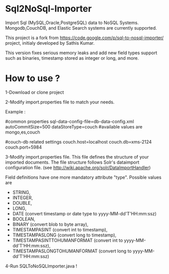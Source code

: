 Sql2NoSql-Importer
==================

Import Sql (MySQL,Oracle,PostgreSQL) data to NoSQL Systems. Mongodb,CouchDB, and Elastic Search systems are currently supported.

This project is a fork from https://code.google.com/p/sql-to-nosql-importer/ project, initialy developed by Sathis Kumar.

This version fixes serious memory leaks and add new field types support such as binaries, timestamp stored as integer or long, and more.

How to use ?
==================

1-Download or clone project

2-Modify import.properties file to match your needs.

Example :

#common properties
sql-data-config-file=db-data-config.xml
autoCommitSize=500 
dataStoreType=couch #available values are mongo,es,couch 

#couch-db related settings
couch.host=localhost
couch.db=xms-2124
couch.port=5984

3-Modify import.properties file. This file defines the structure of your imported documents.
The file structure follows Solr's dataimport configuration file. (see http://wiki.apache.org/solr/DataImportHandler)

Field definitions have one more mandatory attribute "type".
Possible values are 
- STRING, 
- INTEGER, 
- DOUBLE, 
- LONG, 
- DATE (convert timestamp or date type to yyyy-MM-dd'T'HH:mm:ssz)
- BOOLEAN, 
- BINARY (convert blob to byte array), 
- TIMESTAMPASINT (convert int to timestamp), 
- TIMESTAMPASLONG (convert long to timestamp), 
- TIMESTAMPASINTTOHUMANFORMAT (convert int to yyyy-MM-dd'T'HH:mm:ssz),
- TIMESTAMPASLONGTOHUMANFORMAT (convert long to yyyy-MM-dd'T'HH:mm:ssz)

4-Run SQLToNoSQLImporter.java !

